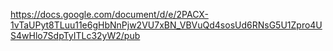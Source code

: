 https://docs.google.com/document/d/e/2PACX-1vTaUPyt8TLuu11e6gHbNnPjw2VU7xBN_VBVuQd4sosUd6RNsG5U1Zpro4US4wHlo7SdpTyITLc32yW2/pub
